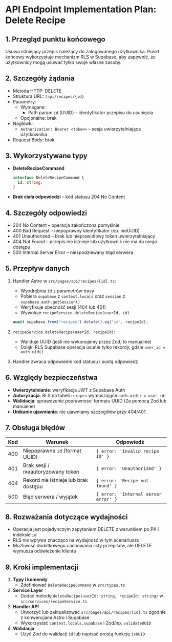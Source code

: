 # API Endpoint Implementation Plan: Delete Recipe

## 1. Przegląd punktu końcowego

Usuwa istniejący przepis należący do zalogowanego użytkownika. Punkt końcowy wykorzystuje mechanizm RLS w Supabase, aby zapewnić, że użytkownicy mogą usuwać tylko swoje własne zasoby.

## 2. Szczegóły żądania

- Metoda HTTP: DELETE
- Struktura URL: `/api/recipes/{id}`
- Parametry:
  - Wymagane:
    - Path param `id` (UUID) – identyfikator przepisu do usunięcia
  - Opcjonalne: brak
- Nagłówki:
  - `Authorization: Bearer <token>` – sesja uwierzytelniająca użytkownika
- Request Body: brak

## 3. Wykorzystywane typy

- **DeleteRecipeCommand**

  ```ts
  interface DeleteRecipeCommand {
    id: string;
  }
  ```

- **Brak ciała odpowiedzi** – kod statusu 204 No Content

## 4. Szczegóły odpowiedzi

- 204 No Content – operacja zakończona pomyślnie
- 400 Bad Request – niepoprawny identyfikator (np. nieUUID)
- 401 Unauthorized – brak lub nieprawidłowy token uwierzytelniający
- 404 Not Found – przepis nie istnieje lub użytkownik nie ma do niego dostępu
- 500 Internal Server Error – niespodziewany błąd serwera

## 5. Przepływ danych

1. Handler Astro w `src/pages/api/recipes/[id].ts`:
   - Wyodrębnia `id` z parametrów trasy
   - Pobiera `supabase` z `context.locals` oraz `session` z `supabase.auth.getSession()`
   - Weryfikuje obecność sesji (404 lub 401)
   - Wywołuje `recipeService.deleteRecipe(userId, id)`

   ```ts
   await supabase.from("recipes").delete().eq("id", recipeId);
   ```

2. `recipeService.deleteRecipe(userId, recipeId)`:
   - Waliduje UUID (jeśli nie wykonujemy przez Zod, to manualnie)
   - Dzięki RLS Supabase operacja usunie tylko rekordy, gdzie `user_id = auth.uid()`

3. Handler zwraca odpowiedni kod statusu i pustą odpowiedź

## 6. Względy bezpieczeństwa

- **Uwierzytelnianie**: weryfikacja JWT z Supabase Auth
- **Autoryzacja**: RLS na tabeli `recipes` wymuszające `auth.uid() = user_id`
- **Walidacja**: sprawdzenie poprawności formatu UUID (Za pomocą Zod lub manualne)
- **Unikanie ujawniania**: nie ujawniamy szczegółów przy 404/401

## 7. Obsługa błędów

| Kod | Warunek                              | Odpowiedź                            |
| --- | ------------------------------------ | ------------------------------------ |
| 400 | Niepoprawne `id` (format UUID)       | `{ error: 'Invalid recipe ID' }`     |
| 401 | Brak sesji / nieautoryzowany token   | `{ error: 'Unauthorized' }`          |
| 404 | Rekord nie istnieje lub brak dostępu | `{ error: 'Recipe not found' }`      |
| 500 | Błąd serwera / wyjątek               | `{ error: 'Internal server error' }` |

## 8. Rozważania dotyczące wydajności

- Operacja jest pojedynczym zapytaniem DELETE z warunkiem po PK i indeksie `id`
- RLS nie wpływa znacząco na wydajność w tym scenariuszu
- Możliwość dodatkowego cachowania listy przepisów, ale DELETE wymusza odświeżenie klienta

## 9. Kroki implementacji

1. **Typy i komendy**
   - Zdefiniować `DeleteRecipeCommand` w `src/types.ts`
2. **Service Layer**
   - Dodać metodę `deleteRecipe(userId: string, recipeId: string)` w `src/services/recipeService.ts`
3. **Handler API**
   - Utworzyć lub zaktualizować `src/pages/api/recipes/[id].ts` zgodnie z konwencjami Astro i Supabase
   - Wykorzystać `context.locals.supabase` i Zod/np. `validateUUID`
4. **Walidacja**
   - Użyć Zod do walidacji `id` lub napisać prostą funkcję `isUUID`
